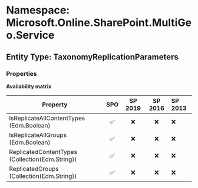 # Namespace: Microsoft.Online.SharePoint.MultiGeo.Service

## Entity Type: TaxonomyReplicationParameters

### Properties

**Availability matrix**

Property | SPO | SP 2019 | SP 2016 | SP 2013
----------|:---:|:-------:|:-------:|:-------
IsReplicateAllContentTypes (Edm.Boolean) | ✅ | ❌ | ❌ | ❌
IsReplicateAllGroups (Edm.Boolean) | ✅ | ❌ | ❌ | ❌
ReplicatedContentTypes (Collection(Edm.String)) | ✅ | ❌ | ❌ | ❌
ReplicatedGroups (Collection(Edm.String)) | ✅ | ❌ | ❌ | ❌